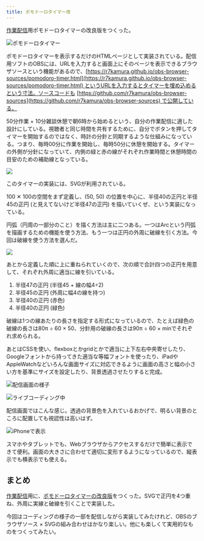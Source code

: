 ```yaml
---
title: ポモドーロタイマー改
---
```

[作業配信](https://www.youtube.com/c/r7kamura)用ポモドーロタイマーの改良版をつくった。

![](https://lh5.googleusercontent.com/M0nTZrp2q6_8OddaQne-L0qd4ScNqAHmOsfKBlcWg7Is7n39-Dt5hMyPjsk82NL4sRwljTk7X34Rd4bybK0h9vpfGtjt7b0CYR4v71SrESIGOqUDvXqyMGpOWQ5P3TYSt9UPaCAhk-8BnrA5Pmpyy7_pfCDsCTqBfSgzVDzRX3wbQy9rBB8nNlFjtg "ポモドーロタイマー")

ポモドーロタイマーを表示するだけのHTMLページとして実装されている。配信用ソフトのOBSには、URLを入力すると画面上にそのページを表示できるブラウザソースという機能があるので、[https://r7kamura.github.io/obs-browser-sources/pomodoro-timer.html](https://r7kamura.github.io/obs-browser-sources/pomodoro-timer.html) というURLを入力するとタイマーを埋め込めるという寸法。ソースコードも [https://github.com/r7kamura/obs-browser-sources](https://github.com/r7kamura/obs-browser-sources) で公開している。

50分作業 + 10分雑談休憩で朝6時から始めるという、自分の作業配信に適した設計にしている。視聴者と同じ時間を共有するために、自分でボタンを押してタイマーを開始するのではなく、時計の分針と同期するような仕組みになっている。つまり、毎時00分に作業を開始し、毎時50分に休憩を開始する。タイマーの外側が分針になっていて、内側の緑と赤の線がそれぞれ作業時間と休憩時間の目安のための補助線となっている。

![](https://lh4.googleusercontent.com/eeyB-mb5u-KrwAuTWNYP4vTGyt6Uq90jHW_d7lQ1z3P2sMmxKqaqLFRt3xk78G4_c2FhuCWCIKn5U5ifQ7eVqtC6surRh-oIXyxeo74Tdv47ZmS6sd0R2qCP9zTg15yPVm1xcROC3FZ3PUY3wxcJDbpR0bBCj66VcpY3DDA2QuPMui_rDbWBBnTnLg)

このタイマーの実装には、SVGが利用されている。

100 ✕ 100の空間をまず定義し、(50, 50) の位置を中心に、半径40の正円と半径45の正円 (と見えてないけど半径47の正円) を描いていくぜ、という実装になっている。

円弧（円周の一部分のこと）を描く方法は主に二つある。一つはArcという円弧を描画するための機能を使う方法、もう一つは正円の外周に破線を引く方法。今回は破線を使う方法を選んだ。

![](https://lh4.googleusercontent.com/hpNjmNC6D77Auwe8voIax0oN_Pf1cNtxhqk6RS1SYIMiZ_rjWiAc4Mk5zszPkaY-W-qtnQ45mUyO6YpC5cgCmvc8Sce8GiRbNQWtMa_PG3-8IiTiHUob3VBLKc45nYlKOtStQq_S9YMzFnvDFgRsrg6Igs_7wyh8yF9R-z0AXg75J9wblGKygSiBSQ)

あとから定義した順に上に重ねられていくので、次の順で合計四つの正円を用意して、それぞれ外周に適当に線を引いている。

1.  半径47の正円 (半径45 + 線の幅4÷2)
2.  半径45の正円 (外周に幅4の線を持つ)
3.  半径40の正円 (赤色)
4.  半径40の正円 (緑色)

破線は1つの線あたりの長さを指定する形式になっているので、たとえば緑色の破線の長さは80π ÷ 60 × 50、分針用の破線の長さは90π ÷ 60 × minでそれぞれ求められる。

あとはCSSを使い、flexboxとかgridとかで適当に上下左右中央寄せしたり、Googleフォントから持ってきた適当な等幅フォントを使ったり、iPadやAppleWatchなどいろんな画面サイズに対応できるように画面の高さと幅の小さい方を基準にサイズを設定したり、背景透過させたりすると完成。

![](https://lh3.googleusercontent.com/A5VCKKMEag-JZNS24hTLEeXulv03F-hNihJzV3ID-IHAz3v7GJB4F-2gD861LtpIYMXtsTkZa4pmY8qPoEQhUNafZEVvGWKeCfUhhkcwkQLb_m-quCcZ7vhHNWftUogS35uSLm8-85KDvoIC2l1uhhJXrgjmKIOlpmRyeDPpexKf7WDmXF9aaCNWxQ "配信画面の様子")

![](https://lh5.googleusercontent.com/KEYf5B7OSn5qq_g2b7e0ccXdWwNk2GWcr0Ttz6STRmJBFMF0-zJ5nZ8fh-v4a3QAoL2mwixzrJenvPWjkKCQeZntJsopAbg7ojHwNdPZF4FwDyD76yMJbBSGqkFVwbBm4Qn8XWGLP_iGJaAaParQzRtlP9eggAK8YHmj_QR6IF5jgfCa30HfN0ZaCw "ライブコーディング中")

配信画面ではこんな感じ。透過の背景色を入れているおかげで、明るい背景のところに配置しても視認性は高いはず。

![](https://lh6.googleusercontent.com/tZYiLS5pKCMz_5VpmgcA7jbkbSMAKY7s-OjquTE0I3eqvPfBxoBjqHC601-iuXzSubPc56pYO4LPe654gWnACTOFz4MiZDEQsbuFdau6lI_MmX81ZQ3-UF-s9WhtslkXpRDYn3cQ6Mx2aXWF9g8bEG5Zwc0R7bqpRua1pKSPHF8olxf-ezs3VZ1D9g "iPhoneで表示")

スマホやタブレットでも、Webブラウザからアクセスするだけで簡単に表示できて便利。画面の大きさに合わせて適切に変形するようになっているので、縦表示でも横表示でも使える。

まとめ
---

[作業配信](https://www.youtube.com/c/r7kamura)用に、[ポモドーロタイマーの改良版](https://github.com/r7kamura/obs-browser-sources)をつくった。SVGで正円を4つ重ね、外周に実線と破線を引くことで実装した。

今回はコーディングの様子の一部を配信しながら実装してみたけれど、OBSのブラウザソース × SVGの組み合わせはかなり楽しい。他にも楽しくて実用的なものをつくってみたい。
